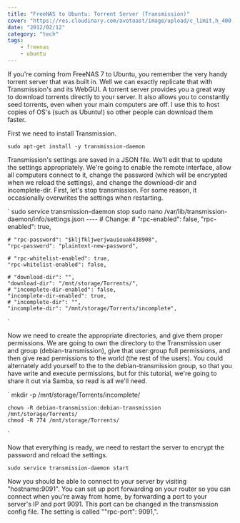 ```yaml
---
title: "FreeNAS to Ubuntu: Torrent Server (Transmission)"
cover: "https://res.cloudinary.com/avotoast/image/upload/c_limit,h_400,q_auto:good,w_600/v1530543860/nangio/StockSnap_OCBS9JTNWW.jpg"
date: "2012/02/12"
category: "tech"
tags:
    - freenas
    - ubuntu
---
```


If you're coming from FreeNAS 7 to Ubuntu, you remember the very handy
torrent server that was built in. Well we can exactly replicate that
with Transmission's and its WebGUI. A torrent server provides you a
great way to download torrents directly to your server. It also allows
you to constantly seed torrents, even when your main computers are off.
I use this to host copies of OS's (such as Ubuntu!) so other people can
download them faster.

First we need to install Transmission.

`sudo apt-get install -y transmission-daemon`

Transmission's settings are saved in a JSON file. We'll edit that to
update the settings appropriately. We're going to enable the remote
interface, allow all computers connect to it, change the password (which
will be encrypted when we reload the settings), and change the
download-dir and incomplete-dir. First, let's stop transmission. For
some reason, it occasionally overwrites the settings when restarting.

`
sudo service transmission-daemon stop
sudo nano /var/lib/transmission-daemon/info/settings.json
---- # Change: # "rpc-enabled": false,
"rpc-enabled": true,

    # "rpc-password": "$kljfkljwerjwauiouak438908",
    "rpc-password": "plaintext-new-password",

    # "rpc-whitelist-enabled": true,
    "rpc-whitelist-enabled": false,

    # "download-dir": "",
    "download-dir": "/mnt/storage/Torrents/",
    # "incomplete-dir-enabled": false,
    "incomplete-dir-enabled": true,
    # "incomplete-dir": "",
    "incomplete-dir": "/mnt/storage/Torrents/incomplete",

`

Now we need to create the appropriate directories, and give them proper
permissions. We are going to own the directory to the Transmission user
and group (debian-transmission), give that user:group full permissions,
and then give read permissions to the world (the rest of the users). You
could alternately add yourself to the to the debian-transmission group,
so that you have write and execute permissions, but for this tutorial,
we're going to share it out via Samba, so read is all we'll need.

`
mkdir -p /mnt/storage/Torrents/incomplete/

    chown -R debian-transmission:debian-transmission /mnt/storage/Torrents/
    chmod -R 774 /mnt/storage/Torrents/

`

Now that everything is ready, we need to restart the server to encrypt
the password and reload the settings.

`sudo service transmission-daemon start`

Now you should be able to connect to your server by visiting
"hostname:9091". You can set up port forwarding on your router so you
can connect when you're away from home, by forwarding a port to your
server's IP and port 9091. This port can be changed in the transmission
config file. The setting is called ""rpc-port": 9091,".
